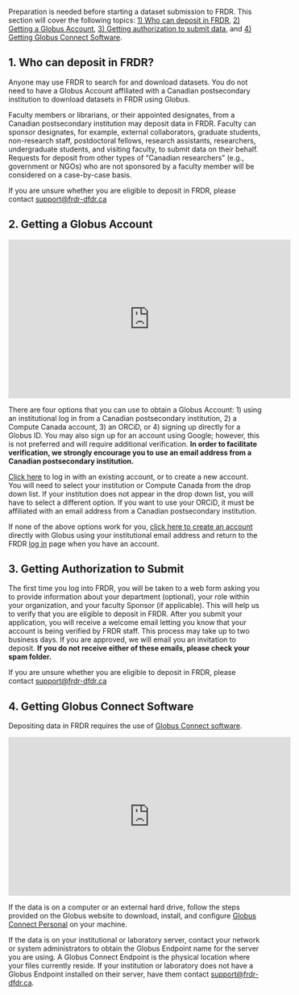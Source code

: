 ﻿
Preparation is needed before starting a dataset submission to FRDR. This section will cover the following topics: [1) Who can deposit in FRDR](before_depositing.md#1-who-can-deposit-in-frdr), [2) Getting a Globus Account](before_depositing.md#2-getting-a-globus-account), [3) Getting authorization to submit data](before_depositing.md#3-getting-authorization-to-submit), and [4) Getting Globus Connect Software](before_depositing.md#4-getting-globus-connect-software).

## 1. Who can deposit in FRDR?

Anyone may use FRDR to search for and download datasets. You do not need to have a Globus Account affiliated with a Canadian postsecondary institution to download datasets in FRDR using Globus.

Faculty members or librarians, or their appointed designates, from a Canadian postsecondary institution may deposit data in FRDR. Faculty can sponsor designates, for example, external collaborators, graduate students, non-research staff, postdoctoral fellows, research assistants, researchers, undergraduate students, and visiting faculty, to submit data on their behalf. Requests for deposit from other types of “Canadian researchers” (e.g., government or NGOs) who are not sponsored by a faculty member will be considered on a case-by-case basis.

If you are unsure whether you are eligible to deposit in FRDR, please contact [support@frdr-dfdr.ca](mailto:support@frdr-dfdr.ca)

## 2. Getting a Globus Account

<p style="text-align: center;"><iframe src="https://www.youtube.com/embed/Amj-RpT_y2c/&cc_lang_pref=en&cc_load_policy=1" width="560" height="315" frameborder="0" allowfullscreen="allowfullscreen"></iframe></p>

There are four options that you can use to obtain a Globus Account: 1) using an institutional log in from a Canadian postsecondary institution, 2) a Compute Canada account, 3) an ORCiD, or 4) signing up directly for a Globus ID. You may also sign up for an account using Google; however, this is not preferred and will require additional verification. **In order to facilitate verification, we strongly encourage you to use an email address from a Canadian postsecondary institution.**

[Click here](/repo/PublishDashboard) to log in with an existing account, or to create a new account. You will need to select your institution or Compute Canada from the drop down list. If your institution does not appear in the drop down list, you will have to select a different option. If you want to use your ORCiD, it must be affiliated with an email address from a Canadian postsecondary institution.

If none of the above options work for you, [click here to create an account](https://www.globusid.org/create) directly with Globus using your institutional email address and return to the FRDR [log in](/repo/PublishDashboard) page when you have an account.

## 3. Getting Authorization to Submit

The first time you log into FRDR, you will be taken to a web form asking you to provide information about your department (optional), your role within your organization, and your faculty Sponsor (if applicable). This will help us to verify that you are eligible to deposit in FRDR. After you submit your application, you will receive a welcome email letting you know that your account is being verified by FRDR staff. This process may take up to two business days. If you are approved, we will email you an invitation to deposit. **If you do not receive either of these emails, please check your spam folder.**

If you are unsure whether you are eligible to deposit in FRDR, please contact [support@frdr-dfdr.ca](mailto:support@frdr-dfdr.ca)

## 4. Getting Globus Connect Software

Depositing data in FRDR requires the use of [Globus Connect software](https://www.globus.org/globus-connect).

<p style="text-align: center;"><iframe src="https://www.youtube.com/embed/NJYTl3yhRl4/&cc_lang_pref=en&cc_load_policy=1" width="560" height="315" frameborder="0" allowfullscreen="allowfullscreen"></iframe></p>

If the data is on a computer or an external hard drive, follow the steps provided on the Globus website to download, install, and configure [Globus Connect Personal](https://www.globus.org/globus-connect-personal) on your machine.

If the data is on your institutional or laboratory server, contact your network or system administrators to obtain the Globus Endpoint name for the server you are using. A Globus Connect Endpoint is the physical location where your files currently reside. If your institution or laboratory does not have a Globus Endpoint installed on their server, have them contact [support@frdr-dfdr.ca](mailto:support@frdr-dfdr.ca).
